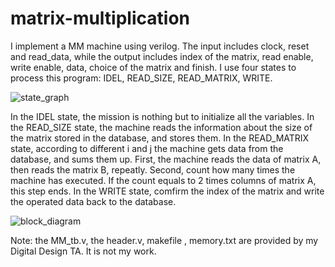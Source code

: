 # matrix-multiplication

I implement a MM machine using verilog.
The input includes clock, reset and read_data,
while the output includes index of the matrix, read enable, write enable, data, choice of the matrix and finish.
I use four states to process this program: IDEL, READ_SIZE, READ_MATRIX, WRITE.

![state_graph](https://user-images.githubusercontent.com/41135423/42742504-a4d03c98-88ed-11e8-8bca-523585ef460a.jpg)

In the IDEL state, the mission is nothing but to initialize all the variables.
In the READ_SIZE state, the machine reads the information about the size of the matrix stored in the database, and stores them.
In the READ_MATRIX state, according to different i and j the machine gets data from the database, and sums them up.
First, the machine reads the data of matrix A, then reads the matrix B, repeatly.
Second, count how many times the machine has executed. If the count equals to 2 times columns of matrix A, this step ends.
In the WRITE state, comfirm the index of the matrix and write the operated data back to the database.

![block_diagram](https://user-images.githubusercontent.com/41135423/42742503-a4a64316-88ed-11e8-854d-8acd0b006b6d.jpg)

Note: the MM_tb.v, the header.v, makefile , memory.txt are provided by my Digital Design TA. It is not my work.
